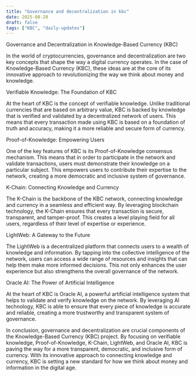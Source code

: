 ```yaml
---
title: "Governance and decentralization in kbc"
date: 2025-08-20
draft: false
tags: ["KBC", "daily-updates"]
---
```


Governance and Decentralization in Knowledge-Based Currency (KBC)

In the world of cryptocurrencies, governance and decentralization are two key concepts that shape the way a digital currency operates. In the case of Knowledge-Based Currency (KBC), these ideas are at the core of its innovative approach to revolutionizing the way we think about money and knowledge.

Verifiable Knowledge: The Foundation of KBC

At the heart of KBC is the concept of verifiable knowledge. Unlike traditional currencies that are based on arbitrary value, KBC is backed by knowledge that is verified and validated by a decentralized network of users. This means that every transaction made using KBC is based on a foundation of truth and accuracy, making it a more reliable and secure form of currency.

Proof-of-Knowledge: Empowering Users

One of the key features of KBC is its Proof-of-Knowledge consensus mechanism. This means that in order to participate in the network and validate transactions, users must demonstrate their knowledge on a particular subject. This empowers users to contribute their expertise to the network, creating a more democratic and inclusive system of governance.

K-Chain: Connecting Knowledge and Currency

The K-Chain is the backbone of the KBC network, connecting knowledge and currency in a seamless and efficient way. By leveraging blockchain technology, the K-Chain ensures that every transaction is secure, transparent, and tamper-proof. This creates a level playing field for all users, regardless of their level of expertise or experience.

LightWeb: A Gateway to the Future

The LightWeb is a decentralized platform that connects users to a wealth of knowledge and information. By tapping into the collective intelligence of the network, users can access a wide range of resources and insights that can help them make more informed decisions. This not only enhances the user experience but also strengthens the overall governance of the network.

Oracle AI: The Power of Artificial Intelligence

At the heart of KBC is Oracle AI, a powerful artificial intelligence system that helps to validate and verify knowledge on the network. By leveraging AI technology, KBC is able to ensure that every piece of knowledge is accurate and reliable, creating a more trustworthy and transparent system of governance.

In conclusion, governance and decentralization are crucial components of the Knowledge-Based Currency (KBC) project. By focusing on verifiable knowledge, Proof-of-Knowledge, K-Chain, LightWeb, and Oracle AI, KBC is paving the way for a more transparent, democratic, and inclusive form of currency. With its innovative approach to connecting knowledge and currency, KBC is setting a new standard for how we think about money and information in the digital age.

